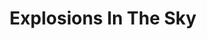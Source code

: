 ---
title: "Explosions In The Sky"
summary: "Explosions in the Sky is an American post-rock band from Texas. The quartet originally played under the name Breaker Morant, then changed to the current name in 1999. The band has garnered popularity beyond the post-rock scene for their elaborately developed guitar work, narratively styled instrumentals—what they refer to as \"cathartic mini-symphonies\"—and their enthusiastic and emotional live shows. They primarily play with three electric guitars and a drum kit, although band member Michael James will at times exchange his electric guitar for a bass guitar. The band has later added a fifth member to their live performances. The band's music is almost purely instrumental."
slug: "explosions-in-the-sky"
image: "explosions-in-the-sky.jpg"
apple_music_artist_url: "https://music.apple.com/gb/artist/explosions-in-the-sky/27051074"
wikipedia_url: "https://en.wikipedia.org/wiki/Explosions_in_the_Sky"
---